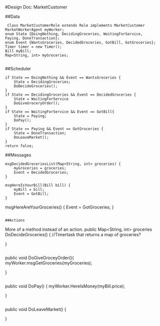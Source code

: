 ﻿#Design Doc: MarketCustomer

##Data
```
 Class MarketCustomerRole extends Role implements MarketCustomer
MarketWorkerAgent myWorker;
enum State {DoingNothing, DecidingGroceries, WaitingForService, Paying, DoneTransaction};
enum Event {WantsGroceries, DecidedGroceries, GotBill, GotGroceries};
Timer timer = new Timer();
Bill myBill;
Map<String, int> myGroceries;


```
	
##Scheduler
```
if State == DoingNothing && Event == WantsGroceries {
	State = DecidingGroceries;
	DoDecideGroceries();
}
if State == DecidingGroceries && Event == DecidedGroceries {
	State = WaitingForService
	DoGiveGroceryOrder();
}
if State == WaitingForService && Event == GotBill{
	State = Paying;
	DoPay();
}
if State == Paying && Event == GotGroceries {
	State = DoneTransaction;
	DoLeaveMarket();
}
return false;
```

##Messages
```
msgDecidedGroceriesList(Map<String, int> groceries) {
	myGroceries = groceries;
	Event = DecidedGroceries;
}
```

```
msgHereIsYourBill(Bill bill) {
	myBill = bill;
	Event = GotBill;
}
```
msgHereAreYourGroceries() {
	Event = GotGroceries;
}

```

##Actions
```
More of a method instead of an action.
public Map<String, int> groceries DoDecideGroceries() {
//Timertask that returns a map of groceries?

}
```
```
public void DoGiveGroceyOrder(){
	myWorker.msgGetGroceries(myGroceries);

}
```
```
public void DoPay() {
	myWorker.HereIsMoney(myBill.price);

}
```
```
public void DoLeaveMarket() {


}
```
